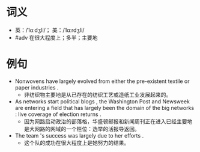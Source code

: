 # 词义
- 英：/ˈlɑːdʒli/； 美：/ˈlɑːrdʒli/
- #adv 在很大程度上；多半；主要地
# 例句
- Nonwovens have largely evolved from either the pre-existent textile or paper industries .
	- 非纺织物主要地是从已存在的纺织工艺或造纸工业发展起来的。
- As networks start political blogs , the Washington Post and Newsweek are entering a field that has largely been the domain of the big networks : live coverage of election returns .
	- 因为网路启动政治的部落格，华盛顿邮报和新闻周刊正在进入已经主要地是大网路的网域的一个栏位：选举的活报导返回。
- The team 's success was largely due to her efforts .
	- 这个队的成功在很大程度上是她努力的结果。
